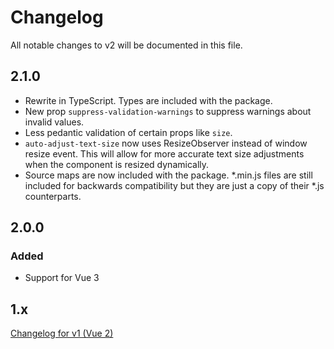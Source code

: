 # Changelog

All notable changes to v2 will be documented in this file.

## 2.1.0

- Rewrite in TypeScript. Types are included with the package.
- New prop `suppress-validation-warnings` to suppress warnings about invalid values.
- Less pedantic validation of certain props like `size`.
- `auto-adjust-text-size` now uses ResizeObserver instead of window resize event. This will allow for more accurate text size adjustments when the component is resized dynamically.
- Source maps are now included with the package. *.min.js files are still included for backwards compatibility but they are just a copy of their *.js counterparts.

## 2.0.0

### Added
- Support for Vue 3

## 1.x

[Changelog for v1 (Vue 2)](https://github.com/dumptyd/vue-css-donut-chart/blob/legacy/CHANGELOG.md)

